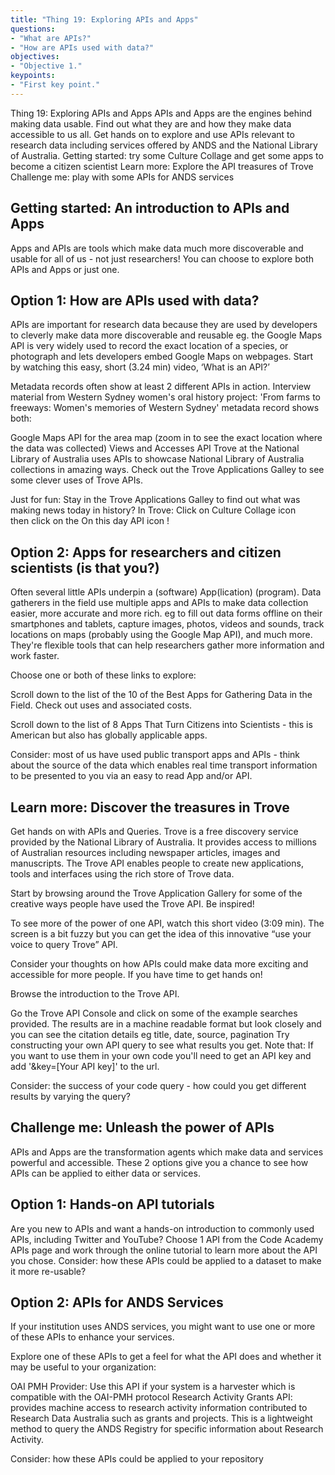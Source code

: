 ```yaml
---
title: "Thing 19: Exploring APIs and Apps"
questions:
- "What are APIs?"
- "How are APIs used with data?"
objectives:
- "Objective 1."
keypoints:
- "First key point."
---
```

Thing 19: Exploring APIs and Apps
APIs and Apps are the engines behind making data usable. Find out what they are and how they make data accessible to us all. Get hands on to explore and use APIs relevant to research data including services offered by ANDS and the National Library of Australia.
Getting started: try some Culture Collage and get some apps to become a citizen scientist
Learn more: Explore the API treasures of Trove
Challenge me: play with some APIs for ANDS services

## Getting started:  An introduction to APIs and Apps

Apps and APIs are tools which make data much more discoverable and usable for all of us - not just researchers!  You can choose to explore both APIs and Apps or just one.

## Option 1: How are APIs used with data?

APIs are important for research data because they are used by developers to cleverly make data more discoverable and reusable eg. the Google Maps API is very widely used to record the exact location of a species, or photograph and lets developers embed Google Maps on webpages.
Start by watching this easy, short (3.24 min) video, ‘What is an API?’

Metadata records often show at least 2 different APIs in action. Interview material from Western Sydney women's oral history project: 'From farms to freeways: Women's memories of Western Sydney' metadata record shows both:

Google Maps API for the area map (zoom in to see the exact location where the data was collected)
Views and Accesses API
Trove at the National Library of Australia uses APIs to showcase National Library of Australia collections in amazing ways. Check out the Trove Applications Galley to see some clever uses of Trove APIs.

Just for fun: Stay in the Trove Applications Galley to find out what was making news today in history? In Trove:
Click on Culture Collage icon  
then click on the On this day  API icon !

## Option 2: Apps for researchers and citizen scientists (is that you?)

Often several little APIs underpin a (software) App(lication) (program).  Data gatherers in the field use multiple apps and APIs to make data collection easier, more accurate and more rich. eg to fill out data forms offline on their smartphones and tablets, capture images, photos, videos and sounds, track locations on maps (probably using the Google Map API), and much more. They're flexible tools that can help researchers gather more information and work faster.

Choose one or both of these links to explore:

Scroll down to the list of the 10 of the Best Apps for Gathering Data in the Field. Check out uses and associated costs.

Scroll down to the list of 8 Apps That Turn Citizens into Scientists - this is American but also has globally applicable apps.

Consider: most of us have used public transport apps and APIs - think about the source of the data which enables real time transport information to be presented to you via an easy to read App and/or API.

## Learn more: Discover the treasures in Trove

Get hands on with APIs and Queries.  Trove is a free discovery service provided by the National Library of Australia. It provides access to millions of Australian resources including newspaper articles, images and manuscripts. The Trove API enables people to create new applications, tools and interfaces using the rich store of Trove data.

Start by browsing around the Trove Application Gallery for some of the creative ways people have used the Trove API. Be inspired!

To see more of the power of one API, watch this short video (3:09 min). The screen is a bit fuzzy but you can get the idea of this innovative “use your voice to query Trove” API.

Consider your thoughts on how APIs could make data more exciting and accessible for more people.
If you have time to get hands on!

Browse the introduction to the Trove API.

Go the Trove API Console and click on some of the example searches provided. The results are in a machine readable format but look closely and you can see the citation details eg title, date, source, pagination
Try constructing your own API query to see what results you get.  Note that: If you want to use them in your own code you'll need to get an API key and add '&key=[Your API key]' to the url.

Consider: the success of your code query -  how could you get different results by varying the query?

## Challenge me:  Unleash the power of APIs

APIs and Apps are the transformation agents which make data and services powerful and accessible. These 2 options give you a chance to see how APIs can be applied to either data or services.

## Option 1: Hands-on API tutorials
Are you new to APIs and want a hands-on introduction to commonly used APIs, including Twitter and YouTube?
Choose 1 API from the Code Academy APIs page and work through the online tutorial to learn more about the API you chose.
Consider: how these APIs could be applied to a dataset to make it more re-usable?

## Option 2: APIs for ANDS Services
If your institution uses ANDS services, you might want to use one or more of these APIs to enhance your services.

Explore one of these APIs to get a feel for what the API does and whether it may be useful to your organization:

OAI PMH Provider: Use this API if your system is a harvester which is compatible with the OAI-PMH protocol
Research Activity Grants API: provides machine access to research activity information contributed to Research Data Australia such as grants and projects. This is a lightweight method to query the ANDS Registry for specific information about Research Activity.

Consider: how these APIs could be applied to your repository
